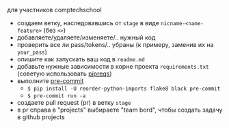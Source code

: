 для участников comptechschool

* создаем ветку, наследовавшись от `stage` в виде `nicname-<name-feature>` (без `<>`)
* добавляете/удаляете/изменяете/.. нужный код
* проверить все ли pass/tokens/.. убраны (к примеру, заменив их на `your_pass`)
* опишите как запускать ваш код в `readme.md`
* добавьте нужные зависимости в корне проекта `requirements.txt` (советую использовать [pipreqs](https://github.com/bndr/pipreqs))
* выполните [pre-commit](https://github.com/pre-commit/pre-commit)
  * `$ pip install -U reorder-python-imports flake8 black pre-commit`
  * `$ pre-commit run -a`
* создаете pull request (pr) в ветку `stage`
* в pr справа в "projects" выбираете "team bord", чтобы создать задачу в github projects
